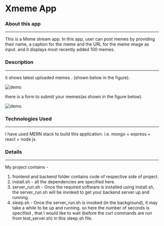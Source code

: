 # Xmeme App


### **About this app**
---
This is a Meme stream app. In this app, user can post memes by providing their name, a caption for the meme and the URL for the meme image as input. and it displays most recently added 100 memes.

### **Description**
---
it shows latest uploaded memes . (shown below in the figure).



![demo](https://lh6.googleusercontent.com/rms6Yua-gPJatXuuRXQgMm-n3FqhUdNkUqV8PvD-XHps99qY_neetx646U3el4k3_hGKIAfbN6Ts5_iTXk_Zyw0mx9oq9Xkb85AloeBJCL8N9QZxIQ=w1280) 

there is a form to submit your memes(as shown in the figure below).

![demo](https://lh3.googleusercontent.com/XMjIaGDmOj8IurIWaqK37qo6md3oxNrw9WhqIpd9U5E-HXu9084rG5BSv3EmWnr3AlL9uBDIfEEaZuuXKSJMnRuMOOv4O8trbWYuQrJvYJxOAoy2qZo=w1280)

### **Technologies Used**
---
I have used MERN stack to build this application. i.e.
mongo + express + react + node js.


### **Details**
---

My project contains - 
1) frontend and backend folder contains code of respective side of project.
2) install.sh - all the dependencies  are specified here.
3) server_run.sh - Once the required software is installed using install.sh, the server_run.sh will be invoked to get your backend server up and running.
4) sleep.sh - Once the server_run.sh is invoked (in the background), it may take a while to be up and running.  so here  the number of seconds is specified , that I would like to wait (before the curl commands are run from test_server.sh) in this sleep.sh file.
